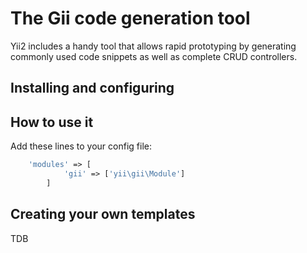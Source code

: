 The Gii code generation tool
============================

Yii2 includes a handy tool that allows rapid prototyping by generating commonly used code snippets
as well as complete CRUD controllers.

Installing and configuring
--------------------------

How to use it
-------------

Add these lines to your config file:

```php
    'modules' => [
            'gii' => ['yii\gii\Module']
        ]
```

Creating your own templates
---------------------------

TDB

